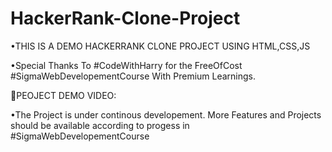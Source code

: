 # HackerRank-Clone-Project
•THIS IS A DEMO HACKERRANK CLONE PROJECT USING HTML,CSS,JS

•Special Thanks To #CodeWithHarry for the FreeOfCost  #SigmaWebDevelopementCourse With Premium Learnings.

🌟PEOJECT DEMO VIDEO:

•The Project is under continous developement. More Features and Projects should be available according to progess in #SigmaWebDevelopementCourse
 
